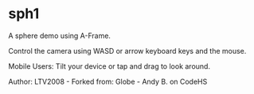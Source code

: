 # sph1
A sphere demo using A-Frame.

Control the camera using WASD or arrow keyboard keys and the mouse. 

Mobile Users: Tilt your device or tap and drag to look around.

Author: LTV2008 - Forked from: Globe - Andy B. on CodeHS
